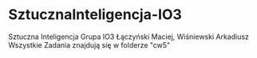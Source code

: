 # SztucznaInteligencja-IO3
Sztuczna Inteligencja Grupa IO3 Łączyński Maciej, Wiśniewski Arkadiusz
Wszystkie Zadania znajdują się w folderze "cw5"
